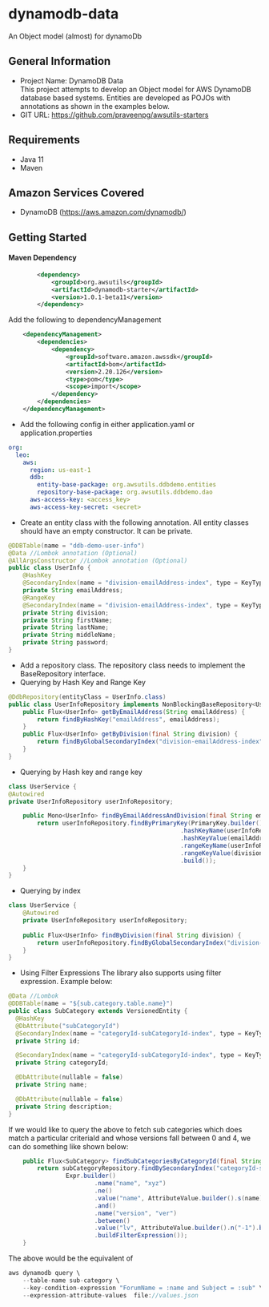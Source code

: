 # dynamodb-data
An Object model (almost) for dynamoDb

## General Information
- Project Name: DynamoDB Data\
  This project attempts to develop an Object model for AWS DynamoDB database based systems. Entities are developed as POJOs with annotations as shown in the examples below.
- GIT URL: <https://github.com/praveenpg/awsutils-starters>
## Requirements
- Java 11
- Maven

## Amazon Services Covered
- DynamoDB (https://aws.amazon.com/dynamodb/)

## Getting Started
#### Maven Dependency

```xml
        <dependency>
            <groupId>org.awsutils</groupId>
            <artifactId>dynamodb-starter</artifactId>
            <version>1.0.1-beta11</version>
        </dependency>
```
Add the following to dependencyManagement
```xml
    <dependencyManagement>
        <dependencies>
            <dependency>
                <groupId>software.amazon.awssdk</groupId>
                <artifactId>bom</artifactId>
                <version>2.20.126</version>
                <type>pom</type>
                <scope>import</scope>
            </dependency>
        </dependencies>
    </dependencyManagement>
```

- Add the following config in either application.yaml or application.properties
```yaml
org:
  leo:
    aws:
      region: us-east-1
      ddb:
        entity-base-package: org.awsutils.ddbdemo.entities
        repository-base-package: org.awsutils.ddbdemo.dao
      aws-access-key: <access_key>
      aws-access-key-secret: <secret>
```
- Create an entity class with the following annotation. All entity classes should have an empty constructor. It can be private.
```java
@DDBTable(name = "ddb-demo-user-info")
@Data //Lombok annotation (Optional)
@AllArgsConstructor //Lombok annotation (Optional)
public class UserInfo {
    @HashKey
    @SecondaryIndex(name = "division-emailAddress-index", type = KeyType.RANGE_KEY, projectionType = ProjectionType.KEYS_ONLY)
    private String emailAddress;
    @RangeKey
    @SecondaryIndex(name = "division-emailAddress-index", type = KeyType.HASH_KEY, projectionType = ProjectionType.KEYS_ONLY)
    private String division;
    private String firstName;
    private String lastName;
    private String middleName;
    private String password;
}
```
- Add a repository class. The repository class needs to implement the BaseRepository interface.
- Querying by Hash Key and Range Key
```java
@DdbRepository(entityClass = UserInfo.class)
public class UserInfoRepository implements NonBlockingBaseRepository<UserInfo> {
    public Flux<UserInfo> getByEmailAddress(String emailAddress) {
        return findByHashKey("emailAddress", emailAddress);
    }
    public Flux<UserInfo> getByDivision(final String division) {
        return findByGlobalSecondaryIndex("division-emailAddress-index", division);
    }
}

```
- Querying by Hash key and range key
```java
class UserService {
@Autowired
private UserInfoRepository userInfoRepository;

    public Mono<UserInfo> findByEmailAddressAndDivision(final String emailAddress, final String division) {
        return userInfoRepository.findByPrimaryKey(PrimaryKey.builder()
                                                .hashKeyName(userInfoRepository.getHashKeyName())
                                                .hashKeyValue(emailAddress)
                                                .rangeKeyName(userInfoRepository.getRangeKeyName())
                                                .rangeKeyValue(division)
                                                .build());
    }
}
```

- Querying by index
```java
class UserService {
    @Autowired
    private UserInfoRepository userInfoRepository;
    
    public Flux<UserInfo> findByDivision(final String division) {
        return userInfoRepository.findByGlobalSecondaryIndex("division-emailAddress-index", division);
    }
}
```
- Using Filter Expressions
  The library also supports using filter expression. Example below:
```java
@Data //Lombok
@DDBTable(name = "${sub.category.table.name}")
public class SubCategory extends VersionedEntity {
  @HashKey
  @DbAttribute("subCategoryId")
  @SecondaryIndex(name = "categoryId-subCategoryId-index", type = KeyType.RANGE_KEY, projectionType = ProjectionType.ALL)
  private String id;

  @SecondaryIndex(name = "categoryId-subCategoryId-index", type = KeyType.HASH_KEY, projectionType = ProjectionType.ALL)
  private String categoryId;

  @DbAttribute(nullable = false)
  private String name;

  @DbAttribute(nullable = false)
  private String description;
}
```
If we would like to query the above to fetch sub categories which does match a particular criteriaId and whose versions fall between 0 and 4, we can do something like shown below:
```java
    public Flux<SubCategory> findSubCategoriesByCategoryId(final String categoryId, final String name) {
        return subCategoryRepository.findBySecondaryIndex("categoryId-subCategoryId-index", categoryId,
                Expr.builder()
                        .name("name", "xyz")
                        .ne()
                        .value("name", AttributeValue.builder().s(name).build())
                        .and()
                        .name("version", "ver")
                        .between()
                        .value("lv", AttributeValue.builder().n("-1").build(), "hv", AttributeValue.builder().n("4").build())
                        .buildFilterExpression());
    }
```
The above would be the equivalent of
```java
aws dynamodb query \
    --table-name sub-category \
    --key-condition-expression "ForumName = :name and Subject = :sub" \
    --expression-attribute-values  file://values.json
```